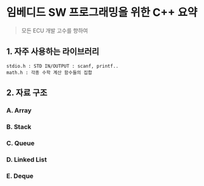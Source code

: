 # 임베디드 SW 프로그래밍을 위한 C++ 요약
> 모든 ECU 개발 고수를 향하여

## 1. 자주 사용하는 라이브러리
    stdio.h : STD IN/OUTPUT : scanf, printf..
    math.h : 각종 수학 계산 함수들의 집합

## 2. 자료 구조
### A. Array

### B. Stack

### C. Queue

### D. Linked List

### E. Deque

